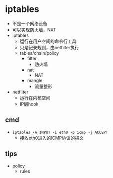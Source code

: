 # iptables
+ 不是一个网络设备
+ 可以实现防火墙，NAT
+ iptables
    + 运行在用户空间的命令行工具
    + 只是记录规则，由netfilter执行
    + tables/chain/policy
        + filter
            + 防火墙
        + nat
            + NAT
        + mangle
            + 流量整形
+ netfilter
    + 运行在内核空间
    + IP层hook


## cmd
+ `iptables -A INPUT -i eth0 -p icmp -j ACCEPT`
    + 接收eth0进入的ICMP协议的报文


## tips
+ policy
    + rules